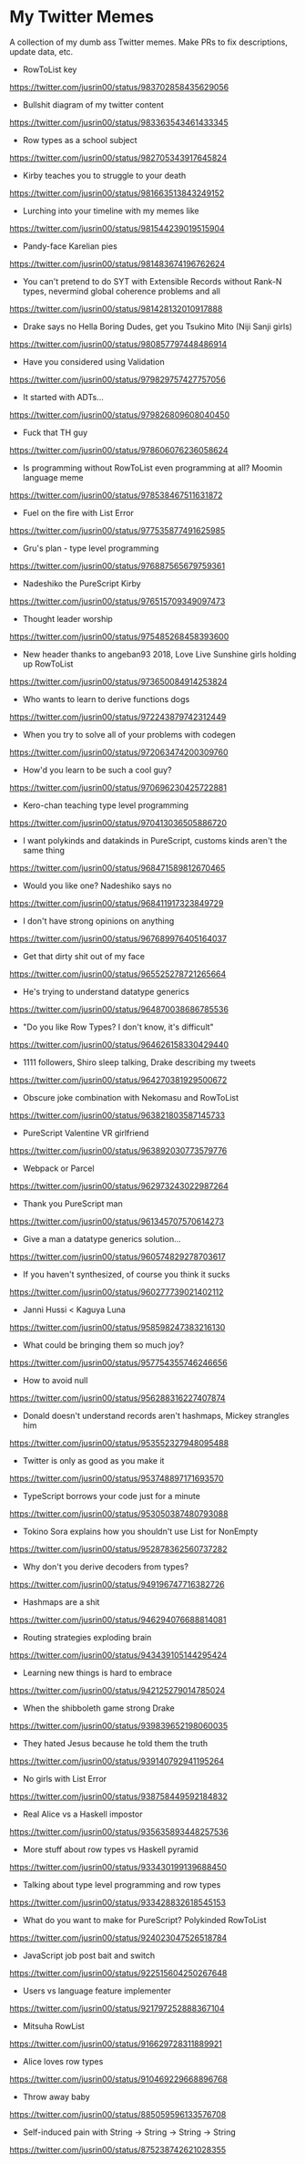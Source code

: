 # My Twitter Memes

A collection of my dumb ass Twitter memes. Make PRs to fix descriptions, update data, etc.

* RowToList key

https://twitter.com/jusrin00/status/983702858435629056

* Bullshit diagram of my twitter content

https://twitter.com/jusrin00/status/983363543461433345

* Row types as a school subject

https://twitter.com/jusrin00/status/982705343917645824

* Kirby teaches you to struggle to your death

https://twitter.com/jusrin00/status/981663513843249152

* Lurching into your timeline with my memes like

https://twitter.com/jusrin00/status/981544239019515904

* Pandy-face Karelian pies

https://twitter.com/jusrin00/status/981483674196762624

* You can't pretend to do SYT with Extensible Records without Rank-N types, nevermind global coherence problems and all

https://twitter.com/jusrin00/status/981428132010917888

* Drake says no Hella Boring Dudes, get you Tsukino Mito (Niji Sanji girls)

https://twitter.com/jusrin00/status/980857797448486914

* Have you considered using Validation

https://twitter.com/jusrin00/status/979829757427757056

* It started with ADTs...

https://twitter.com/jusrin00/status/979826809608040450

* Fuck that TH guy

https://twitter.com/jusrin00/status/978606076236058624

* Is programming without RowToList even programming at all? Moomin language meme

https://twitter.com/jusrin00/status/978538467511631872

* Fuel on the fire with List Error

https://twitter.com/jusrin00/status/977535877491625985

* Gru's plan - type level programming

https://twitter.com/jusrin00/status/976887565679759361

* Nadeshiko the PureScript Kirby

https://twitter.com/jusrin00/status/976515709349097473

* Thought leader worship

https://twitter.com/jusrin00/status/975485268458393600

* New header thanks to angeban93 2018, Love Live Sunshine girls holding up RowToList

https://twitter.com/jusrin00/status/973650084914253824

* Who wants to learn to derive functions dogs

https://twitter.com/jusrin00/status/972243879742312449

* When you try to solve all of your problems with codegen

https://twitter.com/jusrin00/status/972063474200309760

* How'd you learn to be such a cool guy?

https://twitter.com/jusrin00/status/970696230425722881

* Kero-chan teaching type level programming

https://twitter.com/jusrin00/status/970413036505886720

* I want polykinds and datakinds in PureScript, customs kinds aren't the same thing

https://twitter.com/jusrin00/status/968471589812670465

* Would you like one? Nadeshiko says no

https://twitter.com/jusrin00/status/968411917323849729

* I don't have strong opinions on anything

https://twitter.com/jusrin00/status/967689976405164037

* Get that dirty shit out of my face

https://twitter.com/jusrin00/status/965525278721265664

* He's trying to understand datatype generics

https://twitter.com/jusrin00/status/964870038686785536

* "Do you like Row Types? I don't know, it's difficult"

https://twitter.com/jusrin00/status/964626158330429440

* 1111 followers, Shiro sleep talking, Drake describing my tweets

https://twitter.com/jusrin00/status/964270381929500672

* Obscure joke combination with Nekomasu and RowToList

https://twitter.com/jusrin00/status/963821803587145733

* PureScript Valentine VR girlfriend

https://twitter.com/jusrin00/status/963892030773579776

* Webpack or Parcel

https://twitter.com/jusrin00/status/962973243022987264

* Thank you PureScript man

https://twitter.com/jusrin00/status/961345707570614273

* Give a man a datatype generics solution...

https://twitter.com/jusrin00/status/960574829278703617

* If you haven't synthesized, of course you think it sucks

https://twitter.com/jusrin00/status/960277739021402112

* Janni Hussi < Kaguya Luna

https://twitter.com/jusrin00/status/958598247383216130

* What could be bringing them so much joy?

https://twitter.com/jusrin00/status/957754355746246656

* How to avoid null

https://twitter.com/jusrin00/status/956288316227407874

* Donald doesn't understand records aren't hashmaps, Mickey strangles him

https://twitter.com/jusrin00/status/953552327948095488

* Twitter is only as good as you make it

https://twitter.com/jusrin00/status/953748897171693570

* TypeScript borrows your code just for a minute

https://twitter.com/jusrin00/status/953050387480793088

* Tokino Sora explains how you shouldn't use List for NonEmpty

https://twitter.com/jusrin00/status/952878362560737282

* Why don't you derive decoders from types?

https://twitter.com/jusrin00/status/949196747716382726

* Hashmaps are a shit

https://twitter.com/jusrin00/status/946294076688814081

* Routing strategies exploding brain

https://twitter.com/jusrin00/status/943439105144295424

* Learning new things is hard to embrace

https://twitter.com/jusrin00/status/942125279014785024

* When the shibboleth game strong Drake

https://twitter.com/jusrin00/status/939839652198060035

* They hated Jesus because he told them the truth

https://twitter.com/jusrin00/status/939140792941195264

* No girls with List Error

https://twitter.com/jusrin00/status/938758449592184832

* Real Alice vs a Haskell impostor

https://twitter.com/jusrin00/status/935635893448257536

* More stuff about row types vs Haskell pyramid

https://twitter.com/jusrin00/status/933430199139688450

* Talking about type level programming and row types

https://twitter.com/jusrin00/status/933428832618545153

* What do you want to make for PureScript? Polykinded RowToList

https://twitter.com/jusrin00/status/924023047526518784

* JavaScript job post bait and switch

https://twitter.com/jusrin00/status/922515604250267648

* Users vs language feature implementer

https://twitter.com/jusrin00/status/921797252888367104

* Mitsuha RowList

https://twitter.com/jusrin00/status/916629728311889921

* Alice loves row types

https://twitter.com/jusrin00/status/910469229668896768

* Throw away baby

https://twitter.com/jusrin00/status/885059596133576708

* Self-induced pain with String -> String -> String -> String

https://twitter.com/jusrin00/status/875238742621028355
